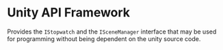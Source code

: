 # Unity API Framework
Provides the `IStopwatch` and the `ISceneManager` interface that may be used for programming without being dependent on the unity source code.
